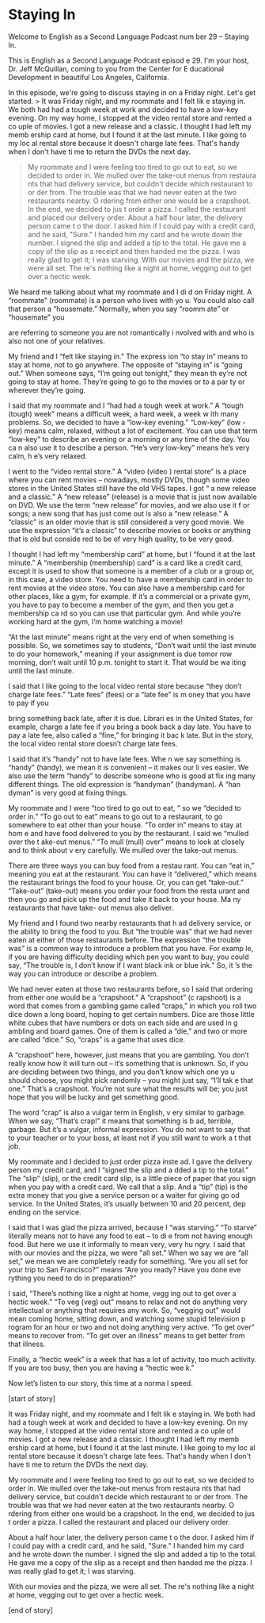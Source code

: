 # Staying In

Welcome to English as a Second Language Podcast num ber 29 – Staying In.

This is English as a Second Language Podcast episod e 29. I'm your host, Dr. Jeff McQuillan, coming to you from the Center for E ducational Development in beautiful Los Angeles, California.

In this episode, we're going to discuss staying in on a Friday night. Let's get started. > It was Friday night, and my roommate and I felt lik e staying in. We both had had a tough week at work and decided to have a low-key evening. On my way home, I stopped at the video rental store and rented a co uple of movies. I got a new release and a classic. I thought I had left my memb ership card at home, but I found it at the last minute. I like going to my loc al rental store because it doesn't charge late fees. That's handy when I don't have ti me to return the DVDs the next day.
> My roommate and I were feeling too tired to go out to eat, so we decided to order in. We mulled over the take-out menus from restaura nts that had delivery service, but couldn't decide which restaurant to or der from. The trouble was that we had never eaten at the two restaurants nearby. O rdering from either one would be a crapshoot. In the end, we decided to jus t order a pizza. I called the restaurant and placed our delivery order.
> About a half hour later, the delivery person came t o the door. I asked him if I could pay with a credit card, and he said, "Sure." I handed him my card and he wrote down the number. I signed the slip and added a tip to the total. He gave me a copy of the slip as a receipt and then handed me the pizza. I was really glad to get it; I was starving.
> With our movies and the pizza, we were all set. The re's nothing like a night at home, vegging out to get over a hectic week.

We heard me talking about what my roommate and I di d on Friday night. A “roommate” (roommate) is a person who lives with yo u. You could also call that person a “housemate.” Normally, when you say “roomm ate” or “housemate” you

are referring to someone you are not romantically i nvolved with and who is also not one of your relatives.

My friend and I “felt like staying in.” The express ion “to stay in” means to stay at home, not to go anywhere. The opposite of “staying in” is “going out.” When someone says, “I’m going out tonight,” they mean th ey’re not going to stay at home. They’re going to go to the movies or to a par ty or wherever they’re going.

I said that my roommate and I “had had a tough week  at work.” A “tough (tough) week” means a difficult week, a hard week, a week w ith many problems. So, we decided to have a “low-key evening.” “Low-key” (low -key) means calm, relaxed, without a lot of excitement. You can use that term “low-key” to describe an evening or a morning or any time of the day. You ca n also use it to describe a person. “He’s very low-key” means he’s very calm, h e’s very relaxed.

I went to the “video rental store.” A “video (video ) rental store” is a place where you can rent movies – nowadays, mostly DVDs, though  some video stores in the United States still have the old VHS tapes. I got “ a new release and a classic.” A “new release” (release) is a movie that is just now  available on DVD. We use the term “new release” for movies, and we also use it f or songs; a new song that has just come out is also a “new release.” A “classic” is an older movie that is still considered a very good movie. We use the expression  “it’s a classic” to describe movies or books or anything that is old but conside red to be of very high quality, to be very good.

I thought I had left my “membership card” at home, but I “found it at the last minute.” A “membership (membership) card” is a card  like a credit card, except it is used to show that someone is a member of a club or a group or, in this case, a video store. You need to have a membership card in order to rent movies at the video store. You can also have a membership card for other places, like a gym, for example. If it’s a commercial or a private gym,  you have to pay to become a member of the gym, and then you get a membership ca rd so you can use that particular gym. And while you’re working hard at the gym, I’m home watching a movie!

“At the last minute” means right at the very end of  when something is possible. So, we sometimes say to students, “Don’t wait until  the last minute to do your homework,”  meaning if your assignment is due tomor row morning, don’t wait until 10 p.m. tonight to start it. That would be wa iting until the last minute.

I said that I like going to the local video rental store because “they don’t charge late fees.” “Late fees” (fees) or a “late fee” is m oney that you have to pay if you

bring something back late, after it is due. Librari es in the United States, for example, charge a late fee if you bring a book back  a day late. You have to pay a late fee, also called a “fine,” for bringing it bac k late. But in the story, the local video rental store doesn’t charge late fees.

I said that it’s “handy” not to have late fees. Whe n we say something is “handy” (handy), we mean it is convenient – it makes our li ves easier. We also use the term “handy” to describe someone who is good at fix ing many different things. The old expression is “handyman” (handyman). A “han dyman” is very good at fixing things.

My roommate and I were “too tired to go out to eat, ” so we “decided to order in.” “To go out to eat” means to go out to a restaurant,  to go somewhere to eat other than your house. “To order in” means to stay at hom e and have food delivered to you by the restaurant. I said we “mulled over the t ake-out menus.” “To mull (mull) over” means to look at closely and to think about v ery carefully. We mulled over the take-out menus.

There are three ways you can buy food from a restau rant. You can “eat in,” meaning you eat at the restaurant. You can have it “delivered,” which means the restaurant brings the food to your house. Or, you can get “take-out.” “Take-out” (take-out) means you order your food from the resta urant and then you go and pick up the food and take it back to your house. Ma ny restaurants that have take- out menus also deliver.

My friend and I found two nearby restaurants that h ad delivery service, or the ability to bring the food to you. But “the trouble was” that we had never eaten at either of those restaurants before. The expression “the trouble was” is a common way to introduce a problem that you have. For examp le, if you are having difficulty deciding which pen you want to buy, you could say, “The trouble is, I don’t know if I want black ink or blue ink.” So, it ’s the way you can introduce or describe a problem.

We had never eaten at those two restaurants before,  so I said that ordering from either one would be a “crapshoot.” A “crapshoot” (c rapshoot) is a word that comes from a gambling game called “craps,” in which  you roll two dice down a long board, hoping to get certain numbers. Dice are  those little white cubes that have numbers or dots on each side and are used in g ambling and board games. One of them is called a “die,” and two or more are called “dice.” So, “craps” is a game that uses dice.

A “crapshoot” here, however, just means that you are gambling. You don’t really know how it will turn out – it’s something that is unknown. So, if you are deciding between two things, and you don’t know which one yo u should choose, you might pick randomly – you might just say, “I’ll tak e that one.” That’s a crapshoot. You’re not sure what the results will be; you just hope that you will be lucky and get something good.

The word “crap” is also a vulgar term in English, v ery similar to garbage. When we say, “That’s crap!” it means that something is b ad, terrible, garbage. But it’s a vulgar, informal expression. You do not want to say  that to your teacher or to your boss, at least not if you still want to work a t that job.

My roommate and I decided to just order pizza inste ad. I gave the delivery person my credit card, and I “signed the slip and a dded a tip to the total.” The “slip” (slip), or the credit card slip, is a little  piece of paper that you sign when you pay with a credit card. We call that a slip. And a “tip” (tip) is the extra money that you give a service person or a waiter for giving go od service. In the United States, it’s usually between 10 and 20 percent, dep ending on the service.

I said that I was glad the pizza arrived, because I  “was starving.” “To starve” literally means not to have any food to eat – to di e from not having enough food. But here we use it informally to mean very, very hu ngry. I said that with our movies and the pizza, we were “all set.” When we say we are “all set,” we mean we are completely ready for something. “Are you all  set for your trip to San Francisco?” means “Are you ready? Have you done eve rything you need to do in preparation?”

I said, “There’s nothing like a night at home, vegg ing out to get over a hectic week.” “To veg (veg) out” means to relax and not do  anything very intellectual or anything that requires any work. So, “vegging out” would mean coming home, sitting down, and watching some stupid television p rogram for an hour or two and not doing anything very active. “To get over” means  to recover from. “To get over an illness” means to get better from that illness.

Finally, a “hectic week” is a week that has a lot of activity, too much activity. If you are too busy, then you are having a “hectic wee k.”

Now let’s listen to our story, this time at a norma l speed.

[start of story]

It was Friday night, and my roommate and I felt lik e staying in. We both had had a tough week at work and decided to have a low-key evening. On my way home, I stopped at the video rental store and rented a co uple of movies. I got a new release and a classic. I thought I had left my memb ership card at home, but I found it at the last minute. I like going to my loc al rental store because it doesn't charge late fees. That's handy when I don't have ti me to return the DVDs the next day.

My roommate and I were feeling too tired to go out to eat, so we decided to order in. We mulled over the take-out menus from restaura nts that had delivery service, but couldn't decide which restaurant to or der from. The trouble was that we had never eaten at the two restaurants nearby. O rdering from either one would be a crapshoot. In the end, we decided to jus t order a pizza. I called the restaurant and placed our delivery order.

About a half hour later, the delivery person came t o the door. I asked him if I could pay with a credit card, and he said, "Sure." I handed him my card and he wrote down the number. I signed the slip and added a tip to the total. He gave me a copy of the slip as a receipt and then handed me the pizza. I was really glad to get it; I was starving.

With our movies and the pizza, we were all set. The re's nothing like a night at home, vegging out to get over a hectic week.

[end of story]





